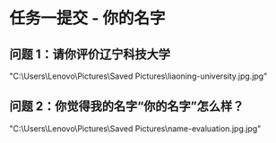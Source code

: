 # 任务一提交 - 你的名字
## 问题 1：请你评价辽宁科技大学
"C:\Users\Lenovo\Pictures\Saved Pictures\liaoning-university.jpg.jpg"
## 问题 2：你觉得我的名字“你的名字”怎么样？
"C:\Users\Lenovo\Pictures\Saved Pictures\name-evaluation.jpg.jpg"